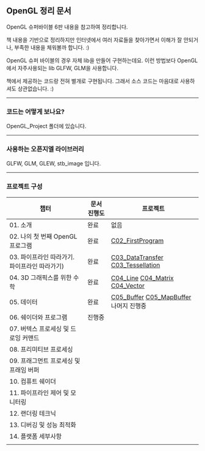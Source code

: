 ## OpenGL 정리 문서



OpenGL 슈퍼바이블 6판 내용을 참고하여 정리합니다.

책 내용을 기반으로 정리하지만 인터넷에서 여러 자료들을 찾아가면서 이해가 잘 안되거나, 부족한 내용을 체워볼까 합니다. :)

OpenGL 슈퍼 바이블의 경우 자체 lib을 만들어 구현하는데요. 이런 방법보다 OpenGL에서 자주사용되는 lib GLFW, GLM을 사용합니다.

책에서 제공하는 코드랑 전혀 별개로 구현됩니다. 그래서 소스 코드는 마음대로 사용하셔도 상관없습니다. :)  

---------------------
### 코드는 어떻게 보나요?
OpenGL_Project 폴더에 있습니다.

-----------------------
### 사용하는 오픈지엘 라이브러리

GLFW, GLM, GLEW, stb_image 입니다.

-----------------------
### 프로젝트 구성
| 챕터 | 문서 진행도 | 프로젝트 |
|---|---|---|
| 01. 소개 | 완료 | 없음 |
| 02. 나의 첫 번째 OpenGL 프로그램 | 완료 | [C02_FirstProgram](https://github.com/rlatkddn212/opengl_super_bible/tree/master/OpenGL_Project/C02_FirstProgram) |
| 03. 파이프라인 따라가기. 파이프라인 따라가기) | 완료 | [C03_DataTransfer](https://github.com/rlatkddn212/opengl_super_bible/tree/master/OpenGL_Project/C03_DataTransfer) [C03_Tessellation](https://github.com/rlatkddn212/opengl_super_bible/tree/master/OpenGL_Project/C03_Tessellation) |
| 04. 3D 그래픽스를 위한 수학 | 완료 | [C04_Line](https://github.com/rlatkddn212/opengl_super_bible/tree/master/OpenGL_Project/C04_Line) [C04_Matrix](https://github.com/rlatkddn212/opengl_super_bible/tree/master/OpenGL_Project/C04_Matrix) [C04_Vector](https://github.com/rlatkddn212/opengl_super_bible/tree/master/OpenGL_Project/C04_Vector) |
| 05. 데이터 | 완료 | [C05_Buffer](https://github.com/rlatkddn212/opengl_super_bible/tree/master/OpenGL_Project/C05_Buffer) [C05_MapBuffer](https://github.com/rlatkddn212/opengl_super_bible/tree/master/OpenGL_Project/C05_MapBuffer) 나머지 진행중 |
| 06. 쉐이더와 프로그램 | 진행중 |  |
| 07. 버텍스 프로세싱 및 드로잉 커맨드 |  |  |
| 08. 프리미티브 프로세싱 |  |  |
| 09. 프래그먼트 프로세싱 및 프래임 버퍼 |  |  |
| 10. 컴퓨트 쉐이더 |  |  |
| 11. 파이프라인 제어 및 모니터링 |  |  |
| 12. 랜더링 테크닉 |  |  |
| 13. 디버깅 및 성능 최적화 |  |  |
| 14. 플랫폼 세부사항 |  |  |
| |  |  |
